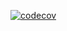 [![codecov](https://codecov.io/gh/renbou/grpcbridge/graph/badge.svg?token=47BTVLXJC4)](https://codecov.io/gh/renbou/grpcbridge)
